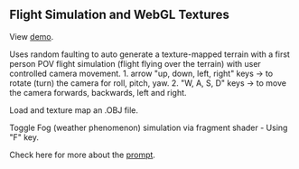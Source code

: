 ## Flight Simulation and WebGL Textures

View [demo](https://sanjitk7.github.io/InteractiveComputerGraphics/mp4/index.html).

Uses random faulting to auto generate a texture-mapped terrain with a first person POV flight simulation (flight flying over the terrain) with user controlled camera movement.
    1.  arrow "up, down, left, right"  keys -> to rotate (turn) the camera for roll, pitch, yaw.
    2.  "W, A, S, D" keys -> to move the camera forwards, backwards, left and right.

Load and texture map an .OBJ file.

Toggle Fog (weather phenomenon) simulation via fragment shader - Using "F" key.

Check here for more about the [prompt](https://cs418.cs.illinois.edu/website/hw-texture.html).